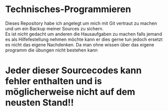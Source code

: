 # Technisches-Programmieren
Dieses Repository habe ich angelegt um mich mit Git vertraut zu machen und um ein Backup meiner Sources zu sichern.<br /> Es ist nicht gedacht um anderen die Hausaufgaben zu machen falls jemand es als Hilfefestellung nehmen möchte kann er dies gerne tun jedoch ersetzt es nicht das eigene Nachdenken. Da man ohne wissen über das eigene programm die übungen nicht bestehen kann 
# **Jeder dieser Sourcecodes kann fehler enthalten und is möglicherweise nicht auf dem neusten Stand!!**
<br />
